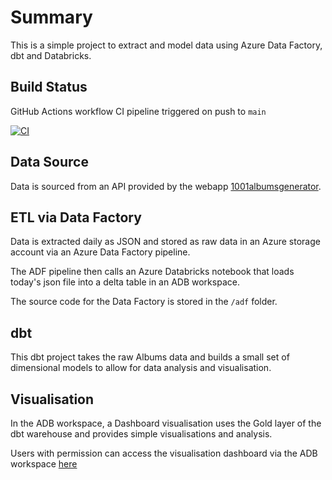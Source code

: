 # Summary

This is a simple project to extract and model data using Azure Data Factory, dbt and Databricks.

## Build Status

GitHub Actions workflow CI pipeline triggered on push to `main`

[![CI](https://github.com/andrewcrosher/ajc_dbt/actions/workflows/main.yml/badge.svg)](https://github.com/andrewcrosher/ajc_dbt/actions/workflows/main.yml)

## Data Source

Data is sourced from an API provided by the webapp [1001albumsgenerator](https://1001albumsgenerator.com/). 

## ETL via Data Factory

Data is extracted daily as JSON and stored as raw data in an Azure storage account via an Azure Data Factory
pipeline.

The ADF pipeline then calls an Azure Databricks notebook that loads today's json file into a delta table in an
ADB workspace.

The source code for the Data Factory is stored in the `/adf` folder.

## dbt

This dbt project takes the raw Albums data and builds a small set of dimensional models to allow for data analysis and
visualisation. 

## Visualisation

In the ADB workspace, a Dashboard visualisation uses the Gold layer of the dbt warehouse and provides simple
visualisations and analysis.

Users with permission can access the visualisation dashboard via the ADB workspace [here](https://adb-2359489148887710.10.azuredatabricks.net/dashboardsv3/01ef83092f1b1403b7967bea7000d543/published?o=2359489148887710)
